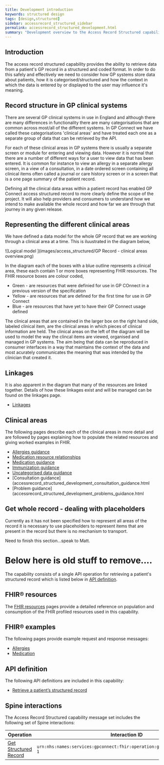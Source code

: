 ```yaml
---
title: Development introduction
keywords: structured design
tags: [design,structured]
sidebar: accessrecord_structured_sidebar
permalink: accessrecord_structured_development.html
summary: "Development overview to the Access Record Structured capability"
---
```


## Introduction ##

The access record structured capability provides the ability to retrieve data from a patient's GP record in a structured and coded format. In order to do this safely and effectively we need to consider how GP systems store data about patients, how it is categorised/structured and how the context in which the data is entered by or displayed to the user may influence it's meaning.

## Record structure in GP clinical systems

There are several GP clinical systems in use in England and although there are many differences in functionality there are many categorisations that are common across most/all of the different systems. In GP Connect we have called these categorisations 'clinical areas' and have treated each one as a separate group of data that can be retrieved by the API. 

For each of these clinical areas in GP systems there is usually a separate screen or module for entering and viewing data. However it is normal that there are a number of different ways for a user to view data that has been entered. It is common for instance to view an allergy in a separate allergy screen, in a view of a consultation, in a date ordered screen containing all clinical items often called a journal or care history screen or in a screen that is a one page summary of the patient record.

Defining all the clinical data areas within a patient record has enabled GP Connect access structured record to more clearly define the scope of the project. It will also help providers and consumers to understand how we intend to make available the whole record and how far we are through that journey in any given release.

## Representing the different clinical areas

We have defined a data model for the whole GP record that we are working through a clinical area at a time. This is iluustrated in the diagram below,

![Logical model ](images/access_structured/GP Record - clinical areas overview.png)

In the diagram each of the boxes with a blue outline represents a clinical area, these each contain 1 or more boxes representing FHIR resources. The FHIR resource boxes are colour coded,

* Green - are resources that were definied for use in GP COnnect in a previous version of the specification
* Yellow - are resources that are defined for the first time for use in GP Connect
* Blue - are resources that have yet to have their GP Connect usage defined

The clinical areas that are contained in the larger box on the right hand side, labeled clinical item, are the clinical areas in which pieces of clinical information are held. The clinical areas on the left of the diagram will be used to model the way the clincal items are viewed, organised and managed in GP systems. The aim being that data can be reproduced in consumer interfaces in a way that maintains the context of the data and most acurately communicates the meaning that was intended by the clinician that created it.

## Linkages

It is also apparent in the diagram that many of the resources are linked together. Details of how these linkages exist and will be managed can be found on the linkages page.

- [Linkages](accessrecord_structured_development_linkages.html)

## Clinical areas

The following pages describe each of the clinical areas in more detail and are followed by pages explaining how to populate the related resources and giving worked examples in FHIR.

- [Allergies guidance](accessrecord_structured_development_allergies_guidance.html)
- [Medication resource relationships](accessrecord_structured_development_medication_resource_relationships.html)
- [Medication guidance](accessrecord_structured_development_medication_guidance.html)
- [Immunization guidance](accessrecord_structured_development_immunization_guidance.html)
- [Uncategorised data guidance](accessrecord_structured_development_uncategorisedData_guidance.html)
- [Consultation guidance](accessrecord_structured_development_consultation_guidance.html
- [Problem guidance](accessrecord_structured_development_problems_guidance.html

## Get whole record - dealing with placeholders

Currently as it has not been specified how to represent all areas of the record it is necessary to use placeholders to represent items that are present in the record but there is no mechanism to transport.

Need to finish this section...speak to Matt.



# Below here is old stuff to remove....

The capability consists of a single API operation for retrieving a patient's structured record which is listed below in [API definition](accessrecord_structured_development.html#api-definition).


## FHIR&reg; resources ##

The [FHIR resources](accessrecord_structured_development_resources_overview.html) pages provide a detailed reference on population and consumption of the FHIR profiled resources used in this capability.

## FHIR&reg; examples ##

The following pages provide example request and response messages:

- [Allergies](accessrecord_structured_development_fhir_examples_allergies.html)
- [Medication](accessrecord_structured_development_fhir_examples_medication.html)

## API definition

The following API definitions are included in this capability:

- [Retrieve a patient’s structured record](accessrecord_structured_development_retrieve_patient_record.html)

## Spine interactions ##

The Access Record Structured capability message set includes the following set of Spine interactions:

| Operation                 | Interaction ID            |
|---------------------------|---------------------------|
| [Get Structured Record](accessrecord_structured_development_retrieve_patient_record.html) | `urn:nhs:names:services:gpconnect:fhir:operation:gpc.getstructuredrecord-1` |
